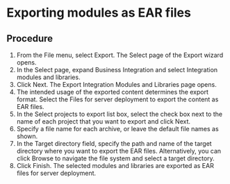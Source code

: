 <!-- image -->

# Exporting modules as EAR files

## Procedure

1. From the File menu, select Export.
The Select page of the Export wizard opens.
2. In the Select page, expand Business Integration and
select Integration modules and libraries.
3. Click Next. The Export Integration
Modules and Libraries page opens.
4. The intended usage of the exported content determines the
export format. Select the Files for server deployment to
export the content as EAR files.
5. In the Select projects to export list box, select the check box
next to the name of each project that you want to export and click
Next.
6. Specify a file name for each archive, or leave the default
file names as shown.
7. In the Target directory field, specify
the path and name of the target directory where you want to export
the EAR files. Alternatively, you can click Browse to
navigate the file system and select a target directory.
8. Click Finish. The selected modules
and libraries are exported as EAR files for server deployment.